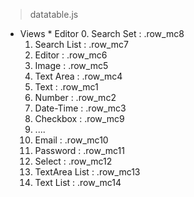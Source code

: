 ﻿
> datatable.js
  * Views           * Editor 
    0. Search Set     : .row_mc8
    1. Search List    : .row_mc7
    2. Editor         : .row_mc6
    3. Image          : .row_mc5
    4. Text Area      : .row_mc4
    5. Text           : .row_mc1
    6. Number         : .row_mc2 
    7. Date-Time      : .row_mc3
    8. Checkbox       : .row_mc9 
    9. ....
    10. Email         : .row_mc10
    11. Password      : .row_mc11
    12. Select        : .row_mc12
    13. TextArea List : .row_mc13
    14. Text List     : .row_mc14

  
    